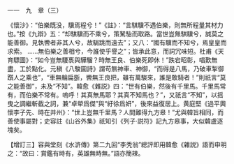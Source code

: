 一一　九　章（三）

《懷沙》：“伯樂既没，驥焉程兮！”《註》：“言騏驥不遇伯樂，則無所程量其材力也。”按《九辯》五：“却騏驥而不乘兮，策駑駘而取路。當世豈無騏驥兮，誠莫之能善御。見執轡者非其人兮，故駶跳而遠去”；又八：“國有驥而不知兮，焉皇皇而求索。
……無伯樂之善相兮，今誰使乎譽之”；皆承此意，而詞冗味短。杜甫《天育驃圖》：“如今豈無騕褭與驊騮？時無王良、伯樂死即休！”跌宕昭彰，唱歎無盡，工於點化。元稹《八駿圖詩》謂苟無神車、神御，“而得是八馬，乃破車掣御躓人之乘也”，“車無輪扁斵，轡無王良把，雖有萬駿來，誰是敢騎者！”則祇言“莫之能善御”，未及“不知”。韓愈《雜説》四：“世有伯樂，然後有千里馬。千里馬常有，而伯樂不常有。嗚呼！其真無馬耶？其真不知馬也？”，又祇言“不知”，以摇曳之調繼斬截之詞，兼“卓犖爲傑”與“紆徐爲妍”，後來益復居上。黄庭堅《過平輿懷李子先、時在并州》：“世上豈無千里馬？人間難得九方皋！”尤與韓旨相同，而善使事屬對；史容註《山谷外集》祇知引《列子·説符》記九方皋事，大似韓盧逐塊矣。

【增訂三】容與堂刻《水滸傳》第二九回“李秃翁”總評即用韓愈《雜説》語而申明之：“故曰：賞鑑有時有，英雄無時無。”語亦簡辣。